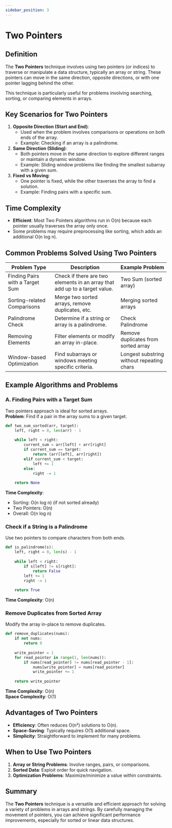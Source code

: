 ```yaml
---
sidebar_position: 3
---
```


# Two Pointers

## Definition

The **Two Pointers** technique involves using two pointers (or indices) to traverse or manipulate a data structure, typically an array or string. These pointers can move in the same direction, opposite directions, or with one pointer lagging behind the other.

This technique is particularly useful for problems involving searching, sorting, or comparing elements in arrays.


## Key Scenarios for Two Pointers

1.  **Opposite Direction (Start and End)**:
    -   Used when the problem involves comparisons or operations on both ends of the array.
    -   Example: Checking if an array is a palindrome.
2.  **Same Direction (Sliding)**:
    -   Both pointers move in the same direction to explore different ranges or maintain a dynamic window.
    -   Example: Sliding window problems like finding the smallest subarray with a given sum.
3.  **Fixed vs Moving**:
    -   One pointer is fixed, while the other traverses the array to find a solution.
    -   Example: Finding pairs with a specific sum.


## Time Complexity

-   **Efficient**: Most Two Pointers algorithms run in O(n) because each pointer usually traverses the array only once.
-   Some problems may require preprocessing like sorting, which adds an additional O(n log n).

## Common Problems Solved Using Two Pointers

| Problem Type                          | Description                                                                 | Example Problem                             |
|---------------------------------------|-----------------------------------------------------------------------------|--------------------------------------------|
| Finding Pairs with a Target Sum       | Check if there are two elements in an array that add up to a target value.  | Two Sum (sorted array)                     |
| Sorting-related Comparisons           | Merge two sorted arrays, remove duplicates, etc.                           | Merging sorted arrays                      |
| Palindrome Check                      | Determine if a string or array is a palindrome.                            | Check Palindrome                           |
| Removing Elements                     | Filter elements or modify an array in-place.                               | Remove duplicates from sorted array        |
| Window-based Optimization             | Find subarrays or windows meeting specific criteria.                       | Longest substring without repeating chars  |


## Example Algorithms and Problems

### A. Finding Pairs with a Target Sum

Two pointers approach is ideal for sorted arrays.  
**Problem**: Find if a pair in the array sums to a given target.

```python
def two_sum_sorted(arr, target):
    left, right = 0, len(arr) - 1
    
    while left < right:
        current_sum = arr[left] + arr[right]
        if current_sum == target:
            return (arr[left], arr[right])
        elif current_sum < target:
            left += 1
        else:
            right -= 1
    
    return None
```

**Time Complexity**:

-   Sorting: O(n log n) (if not sorted already)
-   Two Pointers: O(n)
-   Overall: O(n log n)

### Check if a String is a Palindrome

Use two pointers to compare characters from both ends.

```python
def is_palindrome(s):
    left, right = 0, len(s) - 1
    
    while left < right:
        if s[left] != s[right]:
            return False
        left += 1
        right -= 1
    
    return True
```

**Time Complexity**: O(n)

### Remove Duplicates from Sorted Array

Modify the array in-place to remove duplicates.

```python
def remove_duplicates(nums):
    if not nums:
        return 0
    
    write_pointer = 1
    for read_pointer in range(1, len(nums)):
        if nums[read_pointer] != nums[read_pointer - 1]:
            nums[write_pointer] = nums[read_pointer]
            write_pointer += 1
    
    return write_pointer
```

**Time Complexity**: O(n)  
**Space Complexity**: O(1)



## Advantages of Two Pointers

-   **Efficiency**: Often reduces O(n²) solutions to O(n).
-   **Space-Saving**: Typically requires O(1) additional space.
-   **Simplicity**: Straightforward to implement for many problems.


## When to Use Two Pointers

1.  **Array or String Problems**: Involve ranges, pairs, or comparisons.
2.  **Sorted Data**: Exploit order for quick navigation.
3.  **Optimization Problems**: Maximize/minimize a value within constraints.

## Summary

The **Two Pointers** technique is a versatile and efficient approach for solving a variety of problems in arrays and strings. By carefully managing the movement of pointers, you can achieve significant performance improvements, especially for sorted or linear data structures.